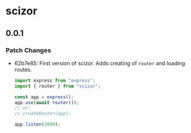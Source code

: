 # scizor

## 0.0.1

### Patch Changes

- 62b7e85: First version of scizor. Adds creating of `router` and loading routes.

  ```js
  import express from "express";
  import { router } from "scizor";

  const app = express();
  app.use(await router());
  // or:
  // createRouter(app);

  app.listen(3000);
  ```
